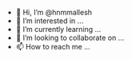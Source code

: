 - 👋 Hi, I’m @hnmmallesh
- 👀 I’m interested in ...
- 🌱 I’m currently learning ...
- 💞️ I’m looking to collaborate on ...
- 📫 How to reach me ...

<!---
hnmmallesh/hnmmallesh is a ✨ special ✨ repository because its `README.md` (this file) appears on your GitHub profile.
You can click the Preview link to take a look at your changes.
--->
